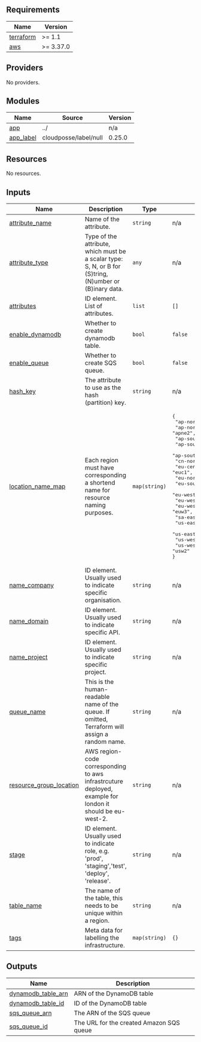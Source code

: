 ## Requirements

| Name | Version |
|------|---------|
| <a name="requirement_terraform"></a> [terraform](#requirement\_terraform) | >= 1.1 |
| <a name="requirement_aws"></a> [aws](#requirement\_aws) | >= 3.37.0 |

## Providers

No providers.

## Modules

| Name | Source | Version |
|------|--------|---------|
| <a name="module_app"></a> [app](#module\_app) | ../ | n/a |
| <a name="module_app_label"></a> [app\_label](#module\_app\_label) | cloudposse/label/null | 0.25.0 |

## Resources

No resources.

## Inputs

| Name | Description | Type | Default | Required |
|------|-------------|------|---------|:--------:|
| <a name="input_attribute_name"></a> [attribute\_name](#input\_attribute\_name) | Name of the attribute. | `string` | n/a | yes |
| <a name="input_attribute_type"></a> [attribute\_type](#input\_attribute\_type) | Type of the attribute, which must be a scalar type: S, N, or B for (S)tring, (N)umber or (B)inary data. | `any` | n/a | yes |
| <a name="input_attributes"></a> [attributes](#input\_attributes) | ID element. List of attributes. | `list` | `[]` | no |
| <a name="input_enable_dynamodb"></a> [enable\_dynamodb](#input\_enable\_dynamodb) | Whether to create dynamodb table. | `bool` | `false` | no |
| <a name="input_enable_queue"></a> [enable\_queue](#input\_enable\_queue) | Whether to create SQS queue. | `bool` | `false` | no |
| <a name="input_hash_key"></a> [hash\_key](#input\_hash\_key) | The attribute to use as the hash (partition) key. | `string` | n/a | yes |
| <a name="input_location_name_map"></a> [location\_name\_map](#input\_location\_name\_map) | Each region must have corresponding a shortend name for resource naming purposes. | `map(string)` | <pre>{<br>  "ap-northeast-1": "apne1",<br>  "ap-northeast-2": "apne2",<br>  "ap-south-1": "aps1",<br>  "ap-southeast-1": "apse1",<br>  "ap-southeast-2": "apse2",<br>  "cn-north-1": "cnn1",<br>  "eu-central-1": "euc1",<br>  "eu-north-1": "eun1",<br>  "eu-south-1": "eus1",<br>  "eu-west-1": "euw1",<br>  "eu-west-2": "euw2",<br>  "eu-west-3": "euw3",<br>  "sa-east-1": "sae1",<br>  "us-east-1": "use1",<br>  "us-east-2": "use2",<br>  "us-west-1": "usw1",<br>  "us-west-2": "usw2"<br>}</pre> | no |
| <a name="input_name_company"></a> [name\_company](#input\_name\_company) | ID element. Usually used to indicate specific organisation. | `string` | n/a | yes |
| <a name="input_name_domain"></a> [name\_domain](#input\_name\_domain) | ID element. Usually used to indicate specific API. | `string` | n/a | yes |
| <a name="input_name_project"></a> [name\_project](#input\_name\_project) | ID element. Usually used to indicate specific project. | `string` | n/a | yes |
| <a name="input_queue_name"></a> [queue\_name](#input\_queue\_name) | This is the human-readable name of the queue. If omitted, Terraform will assign a random name. | `string` | n/a | yes |
| <a name="input_resource_group_location"></a> [resource\_group\_location](#input\_resource\_group\_location) | AWS region-code corresponding to aws infrastrcuture deployed, example for london it should be eu-west-2. | `string` | n/a | yes |
| <a name="input_stage"></a> [stage](#input\_stage) | ID element. Usually used to indicate role, e.g. 'prod', 'staging','test', 'deploy', 'release'. | `string` | n/a | yes |
| <a name="input_table_name"></a> [table\_name](#input\_table\_name) | The name of the table, this needs to be unique within a region. | `string` | n/a | yes |
| <a name="input_tags"></a> [tags](#input\_tags) | Meta data for labelling the infrastructure. | `map(string)` | `{}` | no |

## Outputs

| Name | Description |
|------|-------------|
| <a name="output_dynamodb_table_arn"></a> [dynamodb\_table\_arn](#output\_dynamodb\_table\_arn) | ARN of the DynamoDB table |
| <a name="output_dynamodb_table_id"></a> [dynamodb\_table\_id](#output\_dynamodb\_table\_id) | ID of the DynamoDB table |
| <a name="output_sqs_queue_arn"></a> [sqs\_queue\_arn](#output\_sqs\_queue\_arn) | The ARN of the SQS queue |
| <a name="output_sqs_queue_id"></a> [sqs\_queue\_id](#output\_sqs\_queue\_id) | The URL for the created Amazon SQS queue |
